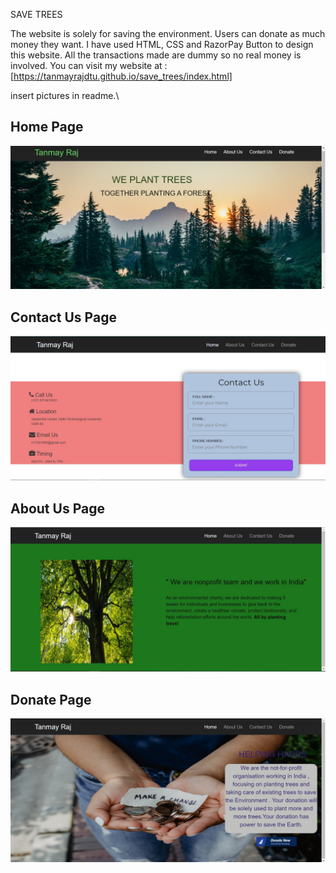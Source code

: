 SAVE TREES

The website is solely for saving the environment. Users can donate as much money they want. I have used HTML, CSS and RazorPay Button to design this website. 
All the transactions made are dummy so no real money is involved.
You can visit my website at : [https://tanmayrajdtu.github.io/save_trees/index.html]

insert pictures in readme.\

## Home Page
![Home Page](./images/homePage.jpg)

## Contact Us Page
![Contact Us](./images/contactUs.jpg)

## About Us Page
![About Us](./images/aboutPage.jpg)

## Donate Page
![Donate](./images/donateUs.jpg)
